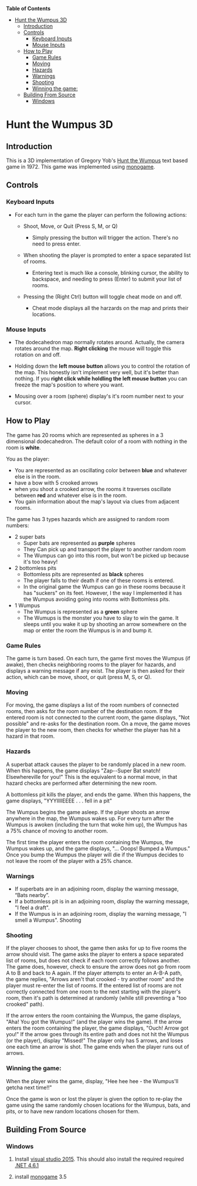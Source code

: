 <!-- markdown-toc start - Don't edit this section. Run M-x markdown-toc-generate-toc again -->

**Table of Contents**

- [Hunt the Wumpus 3D](#hunt-the-wumpus-3d)
    - [Introduction](#introduction)
    - [Controls](#controls)
        - [Keyboard Inputs](#keyboard-inputs)
        - [Mouse Inputs](#mouse-inputs)
    - [How to Play](#how-to-play)
        - [Game Rules](#game-rules)
        - [Moving](#moving)
        - [Hazards](#hazards)
        - [Warnings](#warnings)
        - [Shooting](#shooting)
        - [Winning the game:](#winning-the-game)
    - [Building From Source](#building-from-source)
        - [Windows](#windows)

<!-- markdown-toc end -->

# Hunt the Wumpus 3D

## Introduction

This is a 3D implementation of Gregory Yob's [Hunt the Wumpus](https://en.wikipedia.org/wiki/Hunt_the_Wumpus) text based game in 1972. This game was implemented using [monogame](http://www.monogame.net/).

## Controls

### Keyboard Inputs

- For each turn in the game the player can perform the following actions:
  - Shoot, Move, or Quit (Press S, M, or Q)
    - Simply pressing the button will trigger the action. There's no need to press enter.
  - When shooting the player is prompted to enter a space separated list of rooms.
    - Entering text is much like a console, blinking cursor, the ability to backspace, and needing to press (Enter) to submit your list of rooms.
    
  - Pressing the (Right Ctrl) button will toggle cheat mode on and off.
    - Cheat mode displays all the harzards on the map and prints their locations.

### Mouse Inputs

- The dodecahedron map normally rotates around. Actually, the camera rotates around the map. **Right clicking** the mouse will toggle this rotation on and off.

- Holding down the **left mouse button** allows you to control the rotation of the map. This honestly isn't implement very well, but it's better than nothing. If you **right click while holdling the left mouse button** you can freeze the map's position to where you want.

- Mousing over a room (sphere) display's it's room number next to your cursor.

## How to Play

The game has 20 rooms which are represented as spheres in a 3 dimensional dodecahedron. The default color of a room with nothing in the room is **white**.

You as the player:
- You are represented as an oscillating color between **blue** and whatever else is in the room.
- have a bow with 5 crooked arrows
- when you shoot a crooked arrow, the rooms it traverses oscillate between **red** and whatever else is in the room.
- You gain information about the map's layout via clues from adjacent rooms.

The game has 3 types hazards which are assigned to random room numbers:
- 2 super bats
  - Super bats are represented as **purple** spheres
  - They Can pick up and transport the player to another random room
  - The Wumpus can go into this room, but won't be picked up because it's too heavy!
- 2 bottomless pits
  - Bottomless pits are represented as **black** spheres
  - The player falls to their death if one of these rooms is entered.
  - In the original game the Wumpus can go in these rooms because it has "suckers" on its feet. However, I the way I implemented it has the Wumpus avoiding going into rooms with Bottomless pits.
- 1 Wumpus
  - The Wumpus is represented as a **green** sphere
  - The Wumups is the monster you have to slay to win the game. It sleeps until you wake it up by shooting an arrow somewhere on the map or enter the room the Wumpus is in and bump it.

### Game Rules

The game is turn based. On each turn, the game first moves the Wumpus (if awake), then checks neighboring rooms to the player for hazards, and displays a warning message if any exist. The player is then asked for their action, which can be move, shoot, or quit (press M, S, or Q).

### Moving

For moving, the game displays a list of the room numbers of connected rooms, then asks for the room number of the destination room. If the entered room is not connected to the current room, the game displays, "Not possible" and re-asks for the destination room.
On a move, the game moves the player to the new room, then checks for whether the player has hit a hazard in that room. 

### Hazards

A superbat attack causes the player to be randomly placed in a new room. When this happens, the game displays "Zap--Super Bat snatch! Elsewhereville for you!" This is the equivalent to a normal move, in that hazard checks are performed after determining the new room.

A bottomless pit kills the player, and ends the game. When this happens, the game displays, "YYYIIIIEEEE . . . fell in a pit"

The Wumpus begins the game asleep. If the player shoots an arrow anywhere in the map, the Wumpus wakes up. For every turn after the Wumpus is awoken (including the turn that woke him up), the Wumpus has a 75% chance of moving to another room.

The first time the player enters the room containing the Wumpus, the Wumpus wakes up, and the game displays, "... Ooops! Bumped a Wumpus." Once you bump the Wumpus the player will die if the Wumpus decides to not leave the room of the player with a 25% chance.

### Warnings

- If superbats are in an adjoining room, display the warning message, “Bats nearby”.
- If a bottomless pit is in an adjoining room, display the warning message, "I feel a draft".
- If the Wumpus is in an adjoining room, display the warning message, "I smell a Wumpus".
Shooting

### Shooting

If the player chooses to shoot, the game then asks for up to five rooms the arrow should visit. The game asks the player to enters a space separated list of rooms, but does not check if each room correctly follows another. The game does, however, check to ensure the arrow does not go from room A to B and back to A again. If the player attempts to enter an A-B-A path, the game replies, "Arrows aren't that crooked - try another room" and the player must re-enter the list of rooms. If  the entered list of rooms are not correctly connected from one room to the next starting with the player's room, then it's path is determined at randomly (while still preventing a "too crooked" path).

If the arrow enters the room containing the Wumpus, the game displays, "Aha! You got the Wumpus!" (and the player wins the game). If the arrow enters the room containing the player, the game displays, "Ouch! Arrow got you!" If the arrow goes through its entire path and does not hit the Wumpus (or the player), display "Missed!"
The player only has 5 arrows, and loses one each time an arrow is shot. The game ends when the player runs out of arrows.

### Winning the game:

When the player wins the game, display, "Hee hee hee - the Wumpus'll getcha next time!!"

Once the game is won or lost the player is given the option to re-play the game using the same randomly chosen locations for the Wumpus, bats, and pits, or to have new random locations chosen for them.

## Building From Source

### Windows

1. Install [visual studio 2015](https://www.visualstudio.com/downloads/). This should also install the required required [.NET 4.6.1](https://www.microsoft.com/en-us/download/details.aspx?id=48130)

2. install [monogame](http://www.monogame.net/downloads/) 3.5


